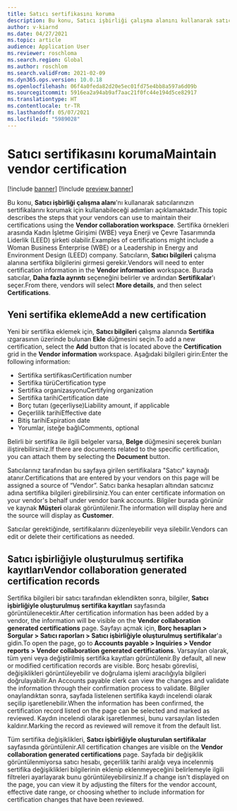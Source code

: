 ```yaml
---
title: Satıcı sertifikasını koruma
description: Bu konu, Satıcı işbirliği çalışma alanını kullanarak satıcıların sertifikalarını korumak için kullanabileceği adımları açıklamaktadır.
author: v-kiarnd
ms.date: 04/27/2021
ms.topic: article
audience: Application User
ms.reviewer: roschloma
ms.search.region: Global
ms.author: roschlom
ms.search.validFrom: 2021-02-09
ms.dyn365.ops.version: 10.0.18
ms.openlocfilehash: 06f4a0feda82d20e5ec01fd75e4bb8a597a6d09b
ms.sourcegitcommit: 5916ea2a94ab9af7aac21f0fc44e194d5ce82917
ms.translationtype: HT
ms.contentlocale: tr-TR
ms.lasthandoff: 05/07/2021
ms.locfileid: "5989028"
---
```

# <a name="maintain-vendor-certification"></a><span data-ttu-id="b249b-103">Satıcı sertifikasını koruma</span><span class="sxs-lookup"><span data-stu-id="b249b-103">Maintain vendor certification</span></span>

[!include [banner](../includes/banner.md)]
[!include [preview banner](../includes/preview-banner.md)]

<span data-ttu-id="b249b-104">Bu konu, **Satıcı işbirliği çalışma alanı**'nı kullanarak satıcılarınızın sertifikalarını korumak için kullanabileceği adımları açıklamaktadır.</span><span class="sxs-lookup"><span data-stu-id="b249b-104">This topic describes the steps that your vendors can use to  maintain their certifications using the **Vendor collaboration workspace**.</span></span> <span data-ttu-id="b249b-105">Sertifika örnekleri arasında Kadın İşletme Girişimi (WBE) veya Enerji ve Çevre Tasarımında Liderlik (LEED) şirketi olabilir.</span><span class="sxs-lookup"><span data-stu-id="b249b-105">Examples of certifications might include a Woman Business Enterprise (WBE) or a Leadership in Energy and Environment Design (LEED) company.</span></span> <span data-ttu-id="b249b-106">Satıcıların, **Satıcı bilgileri** çalışma alanına sertifika bilgilerini girmesi gerekir.</span><span class="sxs-lookup"><span data-stu-id="b249b-106">Vendors will need to enter certification information in the **Vendor information** workspace.</span></span> <span data-ttu-id="b249b-107">Burada satıcılar, **Daha fazla ayrıntı** seçeneğini belirler ve ardından **Sertifikalar**'ı seçer.</span><span class="sxs-lookup"><span data-stu-id="b249b-107">From there, vendors will select **More details**, and then select **Certifications**.</span></span>

## <a name="add-a-new-certification"></a><span data-ttu-id="b249b-108">Yeni sertifika ekleme</span><span class="sxs-lookup"><span data-stu-id="b249b-108">Add a new certification</span></span>

<span data-ttu-id="b249b-109">Yeni bir sertifika eklemek için, **Satıcı bilgileri** çalışma alanında **Sertifika** ızgarasının üzerinde bulunan **Ekle** düğmesini seçin.</span><span class="sxs-lookup"><span data-stu-id="b249b-109">To add a new certification, select the **Add** button that is located above the **Certification** grid in the **Vendor information** workspace.</span></span> <span data-ttu-id="b249b-110">Aşağıdaki bilgileri girin:</span><span class="sxs-lookup"><span data-stu-id="b249b-110">Enter the following information:</span></span>
 
- <span data-ttu-id="b249b-111">Sertifika sertifikası</span><span class="sxs-lookup"><span data-stu-id="b249b-111">Certification number</span></span>
- <span data-ttu-id="b249b-112">Sertifika türü</span><span class="sxs-lookup"><span data-stu-id="b249b-112">Certification type</span></span>
- <span data-ttu-id="b249b-113">Sertifika organizasyonu</span><span class="sxs-lookup"><span data-stu-id="b249b-113">Certifying organization</span></span> 
- <span data-ttu-id="b249b-114">Sertifika tarihi</span><span class="sxs-lookup"><span data-stu-id="b249b-114">Certification date</span></span>
- <span data-ttu-id="b249b-115">Borç tutarı (geçerliyse)</span><span class="sxs-lookup"><span data-stu-id="b249b-115">Liability amount, if applicable</span></span>
- <span data-ttu-id="b249b-116">Geçerlilik tarihi</span><span class="sxs-lookup"><span data-stu-id="b249b-116">Effective date</span></span>
- <span data-ttu-id="b249b-117">Bitiş tarihi</span><span class="sxs-lookup"><span data-stu-id="b249b-117">Expiration date</span></span>
- <span data-ttu-id="b249b-118">Yorumlar, isteğe bağlı</span><span class="sxs-lookup"><span data-stu-id="b249b-118">Comments, optional</span></span>

<span data-ttu-id="b249b-119">Belirli bir sertifika ile ilgili belgeler varsa, **Belge** düğmesini seçerek bunları iliştirebilirsiniz.</span><span class="sxs-lookup"><span data-stu-id="b249b-119">If there are documents related to the specific certification, you can attach them by selecting the **Document** button.</span></span>

<span data-ttu-id="b249b-120">Satıcılarınız tarafından bu sayfaya girilen sertifikalara "Satıcı" kaynağı atanır.</span><span class="sxs-lookup"><span data-stu-id="b249b-120">Certifications that are entered by your vendors on this page will be assigned a source of “Vendor”.</span></span> <span data-ttu-id="b249b-121">Satıcı banka hesapları altından satıcınız adına sertifika bilgileri girebilirsiniz.</span><span class="sxs-lookup"><span data-stu-id="b249b-121">You can enter certificate information on your vendor's behalf under vendor bank accounts.</span></span> <span data-ttu-id="b249b-122">Bilgiler burada görünür ve kaynak **Müşteri** olarak görüntülenir.</span><span class="sxs-lookup"><span data-stu-id="b249b-122">The information will display here and the source will display as **Customer**.</span></span>

<span data-ttu-id="b249b-123">Satıcılar gerektiğinde, sertifikalarını düzenleyebilir veya silebilir.</span><span class="sxs-lookup"><span data-stu-id="b249b-123">Vendors can edit or delete their certifications as needed.</span></span>

## <a name="vendor-collaboration-generated-certification-records"></a><span data-ttu-id="b249b-124">Satıcı işbirliğiyle oluşturulmuş sertifika kayıtları</span><span class="sxs-lookup"><span data-stu-id="b249b-124">Vendor collaboration generated certification records</span></span> 
 
<span data-ttu-id="b249b-125">Sertifika bilgileri bir satıcı tarafından eklendikten sonra, bilgiler, **Satıcı işbirliğiyle oluşturulmuş sertifika kayıtları** sayfasında görüntülenecektir.</span><span class="sxs-lookup"><span data-stu-id="b249b-125">After certification information has been added by a vendor, the information will be visible on the **Vendor collaboration generated certifications** page.</span></span> <span data-ttu-id="b249b-126">Sayfayı açmak için, **Borç hesapları > Sorgular > Satıcı raporları > Satıcı işbirliğiyle oluşturulmuş sertifikalar**'a gidin.</span><span class="sxs-lookup"><span data-stu-id="b249b-126">To open the page, go to **Accounts payable > Inquiries > Vendor reports > Vendor collaboration generated certifications**.</span></span> <span data-ttu-id="b249b-127">Varsayılan olarak, tüm yeni veya değiştirilmiş sertifika kayıtları görüntülenir.</span><span class="sxs-lookup"><span data-stu-id="b249b-127">By default, all new or modified certification records are visible.</span></span> <span data-ttu-id="b249b-128">Borç hesabı görevlisi, değişiklikleri görüntüleyebilir ve doğrulama işlemi aracılığıyla bilgileri doğrulayabilir.</span><span class="sxs-lookup"><span data-stu-id="b249b-128">An Accounts payable clerk can view the changes and validate the information through their confirmation process to validate.</span></span> <span data-ttu-id="b249b-129">Bilgiler onaylandıktan sonra, sayfada listelenen sertifika kaydı incelendi olarak seçilip işaretlenebilir.</span><span class="sxs-lookup"><span data-stu-id="b249b-129">When the information has been confirmed, the certification record listed on the page can be selected and marked as reviewed.</span></span> <span data-ttu-id="b249b-130">Kaydın incelendi olarak işaretlenmesi, bunu varsayılan listeden kaldırır.</span><span class="sxs-lookup"><span data-stu-id="b249b-130">Marking the record as reviewed will remove it from the default list.</span></span>
 
<span data-ttu-id="b249b-131">Tüm sertifika değişiklikleri, **Satıcı işbirliğiyle oluşturulan sertifikalar** sayfasında görüntülenir.</span><span class="sxs-lookup"><span data-stu-id="b249b-131">All certification changes are visible on the **Vendor collaboration generated certifications** page.</span></span> <span data-ttu-id="b249b-132">Sayfada bir değişiklik görüntülenmiyorsa satıcı hesabı, geçerlilik tarihi aralığı veya incelenmiş sertifika değişiklikleri bilgilerinin eklenip eklenmeyeceğini belirlemeyle ilgili filtreleri ayarlayarak bunu görüntüleyebilirsiniz.</span><span class="sxs-lookup"><span data-stu-id="b249b-132">If a change isn't displayed on the page, you can view it by adjusting the filters for the vendor account, effective date range, or choosing whether to include information for certification changes that have been reviewed.</span></span> 

